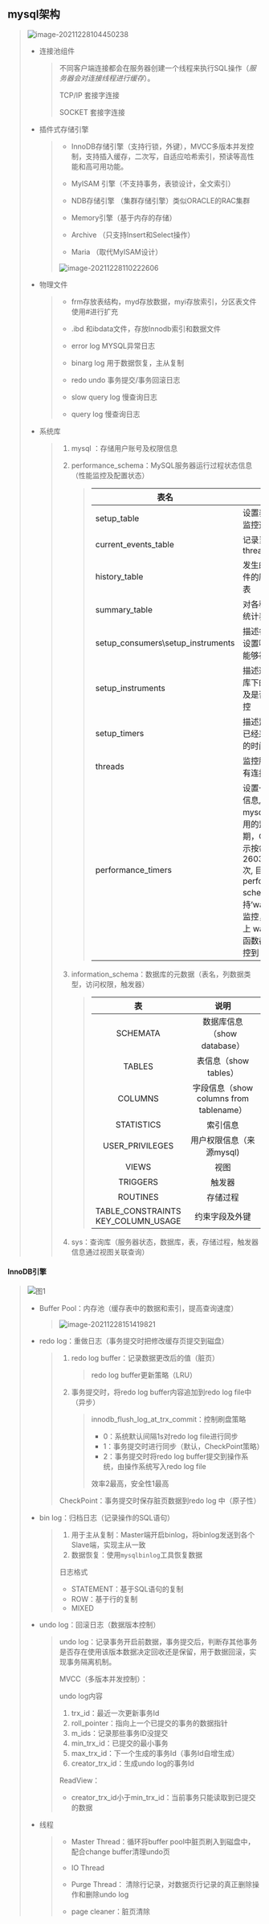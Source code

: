 ## mysql架构

> ![image-20211228104450238](image-20211228104450238.png)  
>
> - 连接池组件
>
>   > 不同客户端连接都会在服务器创建一个线程来执行SQL操作（*服务器会对连接线程进行缓存*）。
>   >
>   > TCP/IP 套接字连接
>   >
>   > SOCKET 套接字连接
>
> - 插件式存储引擎
>
>   > - InnoDB存储引擎（支持行锁，外键），MVCC多版本并发控制，支持插入缓存，二次写，自适应哈希索引，预读等高性能和高可用功能。
>   >
>   > - MyISAM 引擎（不支持事务，表锁设计，全文索引） 
>   >
>   > - NDB存储引擎 （集群存储引擎）类似ORACLE的RAC集群
>   > - Memory引擎（基于内存的存储）
>   > - Archive （只支持Insert和Select操作）
>   > - Maria （取代MyISAM设计）
>   >
>   > ![image-20211228110222606](image-20211228110222606.png) 
>
> - 物理文件
>
>   > - frm存放表结构，myd存放数据，myi存放索引，分区表文件使用#进行扩充
>   >
>   > - .ibd 和ibdata文件，存放Innodb索引和数据文件
>   >
>   > - error log  MYSQL异常日志
>   >
>   > - binarg log 用于数据恢复，主从复制
>   >
>   > - redo undo 事务提交/事务回滚日志
>   >
>   > - slow query log 慢查询日志
>   >
>   > - query log 慢查询日志
>
> - 系统库
>
>   > 1. mysql ：存储用户账号及权限信息
>   >
>   > 2. performance_schema：MySQL服务器运行过程状态信息（性能监控及配置状态）
>   >
>   >    > | 表名                              | 注释                                                         |
>   >    > | --------------------------------- | ------------------------------------------------------------ |
>   >    > | setup_table                       | 设置表，配置监控选项                                         |
>   >    > | current_events_table              | 记录当前那些thread                                           |
>   >    > | history_table                     | 发生的各种事件的历史记录表                                   |
>   >    > | summary_table                     | 对各种事件的统计表                                           |
>   >    > | setup_consumers\setup_instruments | 描述各种事件, 设置哪些事件能够被收集                         |
>   >    > | setup_instruments                 | 描述这个数据库下的表名以及是否开启监控                       |
>   >    > | setup_timers                      | 描述监控选项已经采样频率的时间间隔                           |
>   >    > | threads                           | 监控服务器所有连接                                           |
>   >    > | performance_timers                | 设置一些监控信息, 指定mysql服务可用的监控周期，CYCLE表示按每秒检测2603393034次, 目前 performance-schema 只支持’wait’时间的监控，代码树上 wait/ 下的函数都可以监控到 |
>   >
>   > 3. information_schema：数据库的元数据（表名，列数据类型，访问权限，触发器）
>   >
>   >    > |                  表                   |                  说明                   |
>   >    > | :-----------------------------------: | :-------------------------------------: |
>   >    > |               SCHEMATA                |       数据库信息（show database）       |
>   >    > |                TABLES                 |          表信息（show tables）          |
>   >    > |                COLUMNS                | 字段信息（show columns from tablename） |
>   >    > |              STATISTICS               |                索引信息                 |
>   >    > |            USER_PRIVILEGES            |        用户权限信息（来源mysql)         |
>   >    > |                 VIEWS                 |                  视图                   |
>   >    > |               TRIGGERS                |                 触发器                  |
>   >    > |               ROUTINES                |                存储过程                 |
>   >    > | TABLE_CONSTRAINTS<br>KEY_COLUMN_USAGE |             约束字段及外键              |
>   >
>   > 4. sys：查询库（服务器状态，数据库，表，存储过程，触发器信息通过视图关联查询）
>   >
>   >    

#### **InnoDB引擎**

> ![图1](image-20211223145856095.png) 
>
> - Buffer Pool：内存池（缓存表中的数据和索引，提高查询速度）
>
>   > ![image-20211228151419821](image-20211228151419821.png) 
>
> - redo log：重做日志（事务提交时把修改缓存页提交到磁盘）
>
>   > 1. redo log buffer：记录数据更改后的值（脏页）
>   >
>   >    > redo log buffer更新策略（LRU）
>   >
>   > 2. 事务提交时，将redo log buffer内容追加到redo log file中（异步）
>   >
>   >    > innodb_flush_log_at_trx_commit：控制刷盘策略
>   >    >
>   >    > - 0：系统默认间隔1s对redo log file进行同步
>   >    > - 1：事务提交时进行同步（默认，CheckPoint策略）
>   >    > - 2：事务提交时将redo log buffer提交到操作系统，由操作系统写入redo log file
>   >    >
>   >    > 效率2最高，安全性1最高
>   >
>   > CheckPoint：事务提交时保存脏页数据到redo log 中（原子性）
>
> - bin log：归档日志（记录操作的SQL语句）
>
>   > 1. 用于主从复制：Master端开启binlog，将binlog发送到各个Slave端，实现主从一致
>   > 2. 数据恢复：使用`mysqlbinlog`工具恢复数据
>   >
>   > 日志格式
>   >
>   > - STATEMENT：基于SQL语句的复制
>   > - ROW：基于行的复制
>   > - MIXED
>   
> - undo log：回滚日志（数据版本控制）
>
>   > undo log：记录事务开启前数据，事务提交后，判断存其他事务是否存在使用该版本数据决定回收还是保留，用于数据回滚，实现事务隔离机制。
>   >
>   > MVCC（多版本并发控制）：
>   >
>   >  undo log内容
>   >
>   > 1. trx_id：最近一次更新事务Id
>   > 2. roll_pointer：指向上一个已提交的事务的数据指针
>   > 3. m_ids：记录那些事务ID没提交
>   > 4. min_trx_id：已提交的最小事务
>   > 5. max_trx_id：下一个生成的事务Id（事务Id自增生成）
>   > 6. creator_trx_id：生成undo log的事务Id
>   >
>   > ReadView：
>   >
>   > - creator_trx_id小于min_trx_id：当前事务只能读取到已提交的数据
>
> - 线程
>
>   > - Master Thread：循环将buffer pool中脏页刷入到磁盘中，配合change buffer清理undo页
>   >
>   > - IO Thread
>   >
>   > - Purge Thread： 清除行记录，对数据页行记录的真正删除操作和删除undo log
>   > - page cleaner：脏页清除
>





